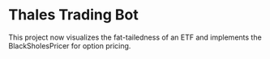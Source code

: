 # Thales Trading Bot

This project now visualizes the fat-tailedness of an ETF and implements the BlackSholesPricer for option pricing.